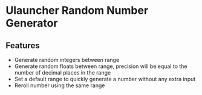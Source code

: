 # Ulauncher Random Number Generator

## Features

* Generate random integers between range
* Generate random floats between range, precision will be equal to the number of decimal places in the range
* Set a default range to quickly generate a number without any extra input
* Reroll number using the same range